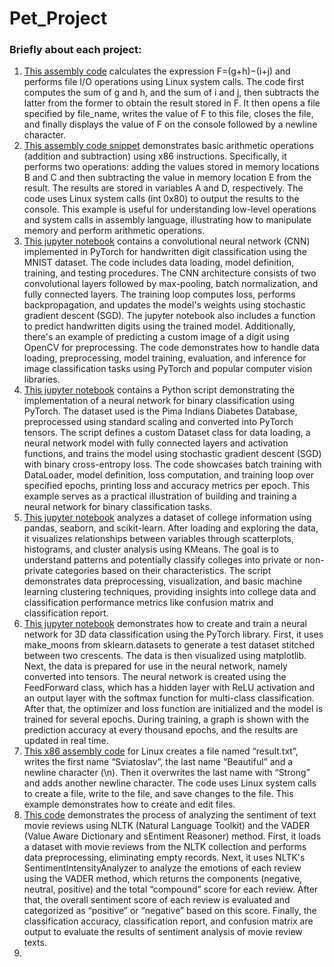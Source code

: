 # Pet_Project

### Briefly about each project:
1. [This assembly code](https://github.com/Sviatoslav1886/Pet_Project/blob/main/Arithmetic_expression_to_file.asm) calculates the expression F=(g+h)−(i+j) and performs file I/O operations using Linux system calls. The code first computes the sum of g and h, and the sum of i and j, then subtracts the latter from the former to obtain the result stored in F. It then opens a file specified by file_name, writes the value of F to this file, closes the file, and finally displays the value of F on the console followed by a newline character.
2. [This assembly code snippet](https://github.com/Sviatoslav1886/Pet_Project/blob/main/Arithmetic_%D0%BEperations.asm) demonstrates basic arithmetic operations (addition and subtraction) using x86 instructions. Specifically, it performs two operations: adding the values stored in memory locations B and C and then subtracting the value in memory location E from the result. The results are stored in variables A and D, respectively. The code uses Linux system calls (int 0x80) to output the results to the console. This example is useful for understanding low-level operations and system calls in assembly language, illustrating how to manipulate memory and perform arithmetic operations.
3. [This jupyter notebook](https://github.com/Sviatoslav1886/Pet_Project/blob/main/CNN.ipynb) contains a convolutional neural network (CNN) implemented in PyTorch for handwritten digit classification using the MNIST dataset. The code includes data loading, model definition, training, and testing procedures. The CNN architecture consists of two convolutional layers followed by max-pooling, batch normalization, and fully connected layers. The training loop computes loss, performs backpropagation, and updates the model's weights using stochastic gradient descent (SGD). The jupyter notebook also includes a function to predict handwritten digits using the trained model. Additionally, there's an example of predicting a custom image of a digit using OpenCV for preprocessing. The code demonstrates how to handle data loading, preprocessing, model training, evaluation, and inference for image classification tasks using PyTorch and popular computer vision libraries.
4. [This jupyter notebook](https://github.com/Sviatoslav1886/Pet_Project/blob/main/FFNN_diabetes.ipynb) contains a Python script demonstrating the implementation of a neural network for binary classification using PyTorch. The dataset used is the Pima Indians Diabetes Database, preprocessed using standard scaling and converted into PyTorch tensors. The script defines a custom Dataset class for data loading, a neural network model with fully connected layers and activation functions, and trains the model using stochastic gradient descent (SGD) with binary cross-entropy loss. The code showcases batch training with DataLoader, model definition, loss computation, and training loop over specified epochs, printing loss and accuracy metrics per epoch. This example serves as a practical illustration of building and training a neural network for binary classification tasks.
5. [This jupyter notebook](https://github.com/Sviatoslav1886/Pet_Project/blob/main/K_Means_Clustering.ipynb) analyzes a dataset of college information using pandas, seaborn, and scikit-learn. After loading and exploring the data, it visualizes relationships between variables through scatterplots, histograms, and cluster analysis using KMeans. The goal is to understand patterns and potentially classify colleges into private or non-private categories based on their characteristics. The script demonstrates data preprocessing, visualization, and basic machine learning clustering techniques, providing insights into college data and classification performance metrics like confusion matrix and classification report.
6. [This jupyter notebook](https://github.com/Sviatoslav1886/Pet_Project/blob/main/Learning_process.ipynb) demonstrates how to create and train a neural network for 3D data classification using the PyTorch library. First, it uses make_moons from sklearn.datasets to generate a test dataset stitched between two crescents. The data is then visualized using matplotlib. Next, the data is prepared for use in the neural network, namely converted into tensors. The neural network is created using the FeedForward class, which has a hidden layer with ReLU activation and an output layer with the softmax function for multi-class classification. After that, the optimizer and loss function are initialized and the model is trained for several epochs. During training, a graph is shown with the prediction accuracy at every thousand epochs, and the results are updated in real time.
7. [This x86 assembly code](https://github.com/Sviatoslav1886/Pet_Project/blob/main/ManagePersonalData.asm) for Linux creates a file named “result.txt”, writes the first name “Sviatoslav”, the last name “Beautiful” and a newline character (\n). Then it overwrites the last name with “Strong” and adds another newline character. The code uses Linux system calls to create a file, write to the file, and save changes to the file. This example demonstrates how to create and edit files.
8. [This code](https://github.com/Sviatoslav1886/Pet_Project/blob/main/Sentiment_Analysis_Project.ipynb) demonstrates the process of analyzing the sentiment of text movie reviews using NLTK (Natural Language Toolkit) and the VADER (Value Aware Dictionary and sEntiment Reasoner) method. First, it loads a dataset with movie reviews from the NLTK collection and performs data preprocessing, eliminating empty records. Next, it uses NLTK's SentimentIntensityAnalyzer to analyze the emotions of each review using the VADER method, which returns the components (negative, neutral, positive) and the total “compound” score for each review. After that, the overall sentiment score of each review is evaluated and categorized as “positive” or “negative” based on this score. Finally, the classification accuracy, classification report, and confusion matrix are output to evaluate the results of sentiment analysis of movie review texts.
9. 


